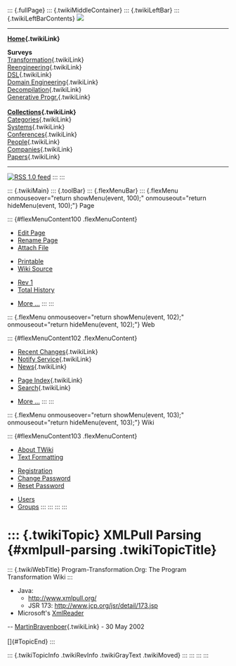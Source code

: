 ::: {.fullPage}
::: {.twikiMiddleContainer}
::: {.twikiLeftBar}
::: {.twikiLeftBarContents}
![](../pub/transformation.gif)

------------------------------------------------------------------------

**[Home](WebHome){.twikiLink}**

**Surveys**\
[Transformation](ProgramTransformation){.twikiLink}\
[Reengineering](ReengineeringWiki){.twikiLink}\
[DSL](DomainSpecificLanguages){.twikiLink}\
[Domain Engineering](DomainEngineering){.twikiLink}\
[Decompilation](DeCompilation){.twikiLink}\
[Generative Progr.](GenerativeProgrammingWiki){.twikiLink}\
\
**[Collections](CategoryCollection){.twikiLink}**\
[Categories](CategoryCategory){.twikiLink}\
[Systems](TransformationSystems){.twikiLink}\
[Conferences](TransformationConferences){.twikiLink}\
[People](TransformationPeople){.twikiLink}\
[Companies](TransformationCompanies){.twikiLink}\
[Papers](CategoryPaper){.twikiLink}

------------------------------------------------------------------------

[![](../pub/rss.gif "RSS 1.0 feed")](WebRss@skin=rss)
:::
:::

::: {.twikiMain}
::: {.toolBar}
::: {.flexMenuBar}
::: {.flexMenu onmouseover="return showMenu(event, 100);" onmouseout="return hideMenu(event, 100);"}
Page

::: {#flexMenuContent100 .flexMenuContent}
-   [Edit
    Page](http://www.program-transformation.org/edit/Transform/XMLPullParsing?t=1536826411)
-   [Rename
    Page](http://www.program-transformation.org/rename/Transform/XMLPullParsing)
-   [Attach
    File](http://www.program-transformation.org/attach/Transform/XMLPullParsing)

<!-- -->

-   [Printable](http://www.program-transformation.org/view/Transform/XMLPullParsing?skin=print.pattern)
-   [Wiki
    Source](http://www.program-transformation.org/view/Transform/XMLPullParsing?skin=text&raw=on&contenttype=text/plain)

<!-- -->

-   [Rev
    1](http://www.program-transformation.org/view/Transform/XMLPullParsing?rev=1.1)
-   [Total
    History](http://www.program-transformation.org/rdiff/Transform/XMLPullParsing)

<!-- -->

-   [More
    \...](http://www.program-transformation.org/oops/Transform/XMLPullParsing?template=oopsmore&param1=1.1&param2=1.1)
:::
:::

::: {.flexMenu onmouseover="return showMenu(event, 102);" onmouseout="return hideMenu(event, 102);"}
Web

::: {#flexMenuContent102 .flexMenuContent}
-   [Recent Changes](WebChanges){.twikiLink}
-   [Notify Service](WebNotify){.twikiLink}
-   [News](WebNews){.twikiLink}

<!-- -->

-   [Page Index](WebIndex){.twikiLink}
-   [Search](WebSearch){.twikiLink}

<!-- -->

-   [More
    \...](http://www.program-transformation.org/oops/Transform/XMLPullParsing?template=oopsmore&param1=1.1&param2=1.1)
:::
:::

::: {.flexMenu onmouseover="return showMenu(event, 103);" onmouseout="return hideMenu(event, 103);"}
Wiki

::: {#flexMenuContent103 .flexMenuContent}
-   [About
    TWiki](http://www.program-transformation.org/view/TWiki/WebHome)
-   [Text
    Formatting](http://www.program-transformation.org/view/TWiki/TextFormattingRules)

<!-- -->

-   [Registration](http://www.program-transformation.org/view/TWiki/TWikiRegistration)
-   [Change
    Password](http://www.program-transformation.org/view/TWiki/ChangePassword)
-   [Reset
    Password](http://www.program-transformation.org/view/TWiki/ResetPassword)

<!-- -->

-   [Users](http://www.program-transformation.org/view/Main/TWikiUsers)
-   [Groups](http://www.program-transformation.org/view/Main/TWikiGroups)
:::
:::
:::
:::

::: {.twikiTopic}
XMLPull Parsing {#xmlpull-parsing .twikiTopicTitle}
===============

::: {.twikiWebTitle}
Program-Transformation.Org: The Program Transformation Wiki
:::

-   Java:
    -   <http://www.xmlpull.org/>
    -   JSR 173: <http://www.jcp.org/jsr/detail/173.jsp>
-   Microsoft\'s
    [XmlReader](http://msdn.microsoft.com/library/default.asp?url=/library/en-us/cpref/html/frlrfsystemxmlxmlreaderclasstopic.asp)

\-- [MartinBravenboer](../Main/MartinBravenboer){.twikiLink} - 30 May
2002\
\
[]{#TopicEnd}
:::

::: {.twikiTopicInfo .twikiRevInfo .twikiGrayText .twikiMoved}
:::
:::
:::
:::
